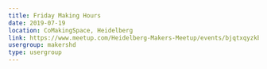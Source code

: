```yaml
---
title: Friday Making Hours
date: 2019-07-19
location: CoMakingSpace, Heidelberg
link: https://www.meetup.com/Heidelberg-Makers-Meetup/events/bjqtxqyzkbzb/
usergroup: makershd
type: usergroup
---
```

